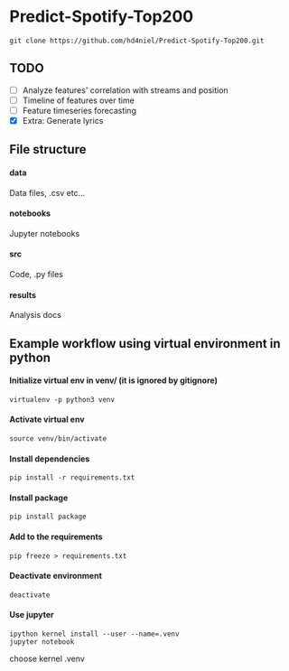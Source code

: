 # Predict-Spotify-Top200

```
git clone https://github.com/hd4niel/Predict-Spotify-Top200.git
```

## TODO
- [ ] Analyze features' correlation with streams and position
- [ ] Timeline of features over time
- [ ] Feature timeseries forecasting
- [x] Extra: Generate lyrics

## File structure

#### data
Data files, .csv etc...

#### notebooks
Jupyter notebooks

#### src
Code, .py files

#### results
Analysis docs

## Example workflow using virtual environment in python

#### Initialize virtual env in venv/ (it is ignored by gitignore)
    virtualenv -p python3 venv

#### Activate virtual env
    source venv/bin/activate

#### Install dependencies
    pip install -r requirements.txt

#### Install package
    pip install package

#### Add to the requirements
    pip freeze > requirements.txt
    
#### Deactivate environment
    deactivate

#### Use jupyter
    ipython kernel install --user --name=.venv
    jupyter notebook
choose kernel .venv